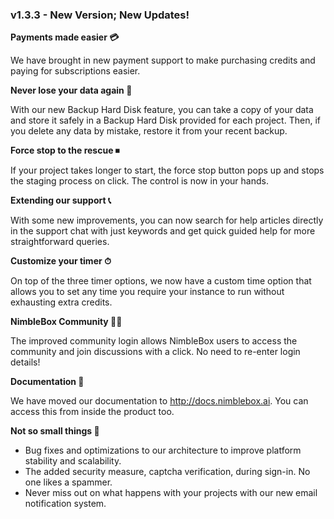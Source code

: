 ### v1.3.3 - New Version; New Updates! 

**Payments made easier 💳**

We have brought in new payment support to make purchasing credits and paying for subscriptions easier. 


**Never lose your data again 💾** 

With our new Backup Hard Disk feature, you can take a copy of your data and store it safely in a Backup Hard Disk provided for each project. Then, if you delete any data by mistake, restore it from your recent backup.


**Force stop to the rescue ⏹**

If your project takes longer to start, the force stop button pops up and stops the staging process on click. The control is now in your hands.


**Extending our support 📞**

With some new improvements, you can now search for help articles directly in the support chat with just keywords and get quick guided help for more straightforward queries.


**Customize your timer ⏱**

On top of the three timer options, we now have a custom time option that allows you to set any time you require your instance to run without exhausting extra credits.


**NimbleBox Community 👬🏽**

The improved community login allows NimbleBox users to access the community and join discussions with a click. No need to re-enter login details!


**Documentation 📑**

We have moved our documentation to http://docs.nimblebox.ai. You can access this from inside the product too. 


**Not so small things 🧮**
- Bug fixes and optimizations to our architecture to improve platform stability and scalability.
- The added security measure, captcha verification, during sign-in. No one likes a spammer.
- Never miss out on what happens with your projects with our new email notification system.
